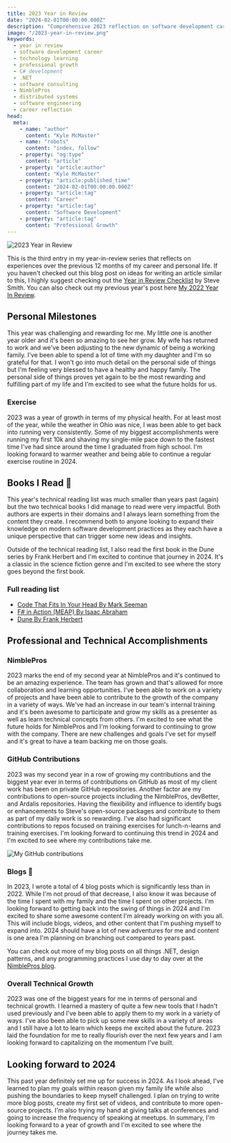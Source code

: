 ```yaml
---
title: 2023 Year in Review
date: "2024-02-01T00:00:00.000Z"
description: "Comprehensive 2023 reflection on software development career, technology learning, consulting experiences, and professional growth in C# .NET and distributed systems"
image: "/2023-year-in-review.png"
keywords:
  - year in review
  - software development career
  - technology learning
  - professional growth
  - C# development
  - .NET
  - software consulting
  - NimblePros
  - distributed systems
  - software engineering
  - career reflection
head:
  meta:
    - name: "author"
      content: "Kyle McMaster"
    - name: "robots"
      content: "index, follow"
    - property: "og:type"
      content: "article"
    - property: "article:author"
      content: "Kyle McMaster"
    - property: "article:published_time"
      content: "2024-02-01T00:00:00.000Z"
    - property: "article:tag"
      content: "Career"
    - property: "article:tag"
      content: "Software Development"
    - property: "article:tag"
      content: "Professional Growth"
---
```


![2023 Year in Review](/2023-year-in-review.png)

This is the third entry in my year-in-review series that reflects on experiences over the previous 12 months of my career and personal life. If you haven't checked out this blog post on ideas for writing an article similar to this, I highly suggest checking out the [Year in Review Checklist](https://ardalis.com/year-in-review-post-checklist/) by Steve Smith. You can also check out my previous year's post here [My 2022 Year In Review](https://kylemcmaster.com/blog/2022-year-in-review/).

## Personal Milestones

This year was challenging and rewarding for me. My little one is another year older and it's been so amazing to see her grow. My wife has returned to work and we've been adjusting to the new dynamic of being a working family. I've been able to spend a lot of time with my daughter and I'm so grateful for that. I won't go into much detail on the personal side of things but I'm feeling very blessed to have a healthy and happy family. The personal side of things proves yet again to be the most rewarding and fulfilling part of my life and I'm excited to see what the future holds for us.

### Exercise

2023 was a year of growth in terms of my physical health. For at least most of the year, while the weather in Ohio was nice, I was been able to get back into running very consistently. Some of my biggest accomplishments were running my first 10k and shaving my single-mile pace down to the fastest time I've had since around the time I graduated from high school. I'm looking forward to warmer weather and being able to continue a regular exercise routine in 2024.

## Books I Read 📕

This year's technical reading list was much smaller than years past (again) but the two technical books I did manage to read were very impactful. Both authors are experts in their domains and I always learn something from the content they create. I recommend both to anyone looking to expand their knowledge on modern software development practices as they each have a unique perspective that can trigger some new ideas and insights. 

Outside of the technical reading list, I also read the first book in the Dune series by Frank Herbert and I'm excited to continue that journey in 2024. It's a classic in the science fiction genre and I'm excited to see where the story goes beyond the first book. 

### Full reading list

* [Code That Fits In Your Head By Mark Seeman](https://www.amazon.com/Code-That-Fits-Your-Head/dp/0137464401)
* [F# in Action (MEAP) By Isaac Abraham](https://www.manning.com/books/f-sharp-in-action)
* [Dune By Frank Herbert](https://www.amazon.com/Dune-Chronicles-Book-1)

## Professional and Technical Accomplishments

### NimblePros

2023 marks the end of my second year at NimblePros and it's continued to be an amazing experience. The team has grown and that's allowed for more collaboration and learning opportunities. I've been able to work on a variety of projects and have been able to contribute to the growth of the company in a variety of ways. We've had an increase in our team's internal training and it's been awesome to participate and grow my skills as a presenter as well as learn technical concepts from others. I'm excited to see what the future holds for NimblePros and I'm looking forward to continuing to grow with the company. There are new challenges and goals I've set for myself and it's great to have a team backing me on those goals. 

### GitHub Contributions

2023 was my second year in a row of growing my contributions and the biggest year ever in terms of contributions on GitHub as most of my client work has been on private GitHub repositories. Another factor are my contributions to open-source projects including the NimblePros, devBetter, and Ardalis repositories. Having the flexibility and influence to identify bugs or enhancements to Steve's open-source packages and contribute to them as part of my daily work is so rewarding. I've also had significant contributions to repos focused on training exercises for lunch-n-learns and training exercises. I'm looking forward to continuing this trend in 2024 and I'm excited to see where my contributions take me.

![My GitHub contributions](/2023-github-contributions.png)

### Blogs 📝

In 2023, I wrote a total of 4 blog posts which is significantly less than in 2022. While I'm not proud of that decrease, I also know it was because of the time I spent with my family and the time I spent on other projects. I'm looking forward to getting back into the swing of things in 2024 and I'm excited to share some awesome content I'm already working on with you all. This will include blogs, videos, and other content that I'm pushing myself to expand into. 2024 should have a lot of new adventures for me and content is one area I'm planning on branching out compared to years past.

You can check out more of my blog posts on all things .NET, design patterns, and any programming practices I use day to day over at the [NimblePros blog](https://blog.nimblepros.com/).

### Overall Technical Growth

2023 was one of the biggest years for me in terms of personal and technical growth. I learned a mastery of quite a few new tools that I hadn't used previously and I've been able to apply them to my work in a variety of ways. I've also been able to pick up some new skills in a variety of areas and I still have a lot to learn which keeps me excited about the future. 2023 laid the foundation for me to really flourish over the next few years and I am looking forward to capitalizing on the momentum I've built.

## Looking forward to 2024

This past year definitely set me up for success in 2024. As I look ahead, I've learned to plan my goals within reason given my family life while also pushing the boundaries to keep myself challenged. I plan on trying to write more blog posts, create my first set of videos, and contribute to more open-source projects. I'm also trying my hand at giving talks at conferences and going to increase the frequency of speaking at meetups. In summary, I'm looking forward to a year of growth and I'm excited to see where the journey takes me.
